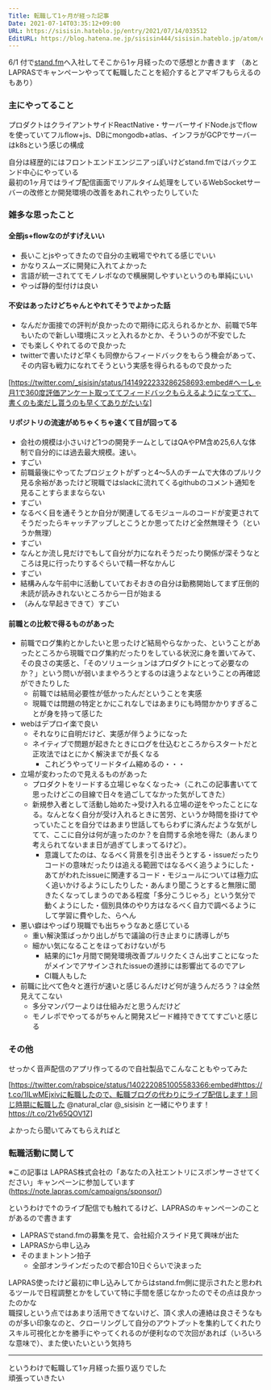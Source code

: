```yaml
---
Title: 転職して1ヶ月が経った記事
Date: 2021-07-14T03:35:12+09:00
URL: https://sisisin.hateblo.jp/entry/2021/07/14/033512
EditURL: https://blog.hatena.ne.jp/sisisin444/sisisin.hateblo.jp/atom/entry/26006613786557220
---
```


6/1 付で[stand.fm](https://stand.fm/)へ入社してそこから1ヶ月経ったので感想とか書きます
（あとLAPRASでキャンペーンやってて転職したことを紹介するとアマギフもらえるのもあり）


### 主にやってること

プロダクトはクライアントサイドReactNative・サーバーサイドNode.jsでflowを使っていてフルflow+js、DBにmongodb+atlas、インフラがGCPでサーバーはk8sという感じの構成  
  
自分は経歴的にはフロントエンドエンジニアっぽいけどstand.fmではバックエンド中心にやっている  
最初の1ヶ月ではライブ配信画面でリアルタイム処理をしているWebSocketサーバーの改修とか開発環境の改善をあれこれやったりしていた  
  

### 雑多な思ったこと

#### 全部js+flowなのがすげえいい

- 長いことjsやってきたので自分の主戦場でやれてる感じでいい
- かなりスムーズに開発に入れてよかった
- 言語が統一されててモノレポなので横展開しやすいというのも単純にいい
- やっぱ静的型付けは良い

#### 不安はあったけどちゃんとやれてそうでよかった話

- なんだか面接での評判が良かったので期待に応えられるかとか、前職で5年もいたので新しい環境にスッと入れるかとか、そういうのが不安でした
- でも楽しくやれてるので良かった
- twitterで書いたけど早くも同僚からフィードバックをもらう機会があって、その内容も戦力になれてそうという実感を得られるもので良かった

[https://twitter.com/_sisisin/status/1414922233286258693:embed#へーしゃ月1で360度評価アンケート取っててフィードバックもらえるようになってて、書くのも楽だし貰うのも早くてありがたいな]

#### リポジトリの流速がめちゃくちゃ速くて目が回ってる

- 会社の規模は小さいけど1つの開発チームとしてはQAやPM含め25,6人な体制で自分的には過去最大規模。速い。
- すごい
- 前職最後にやってたプロジェクトがずっと4〜5人のチームで大体のプルリク見る余裕があったけど現職ではslackに流れてくるgithubのコメント通知を見ることすらままならない
- すごい
- なるべく目を通そうとか自分が関連してるモジュールのコードが変更されてそうだったらキャッチアップしとこうとか思ってたけど全然無理そう（というか無理）
- すごい
- なんとか流し見だけでもして自分が力になれそうだったり関係が深そうなところは見に行ったりするぐらいで精一杯なかんじ
- すごい
- 結構みんな午前中に活動していておそおきの自分は勤務開始してまず圧倒的未読が読みきれないところから一日が始まる
- （みんな早起きできて）すごい


#### 前職との比較で得るものがあった

- 前職でログ集約とかしたいと思ったけど結局やらなかった、ということがあったところから現職でログ集約だったりをしている状況に身を置いてみて、その良さの実感と、「そのソリューションはプロダクトにとって必要なのか？」という問いが弱いままやろうとするのは違うよなということの再確認ができたりした
  - 前職では結局必要性が低かったんだということを実感
  - 現職では問題の特定とかにこれなしではあまりにも時間かかりすぎることが身を持って感じた
- webはデプロイ楽で良い
  - それなりに自明だけど、実感が伴うようになった
  - ネイティブで問題が起きたときにログを仕込むところからスタートだと正攻法ではとにかく解決までが長くなる
    - これどうやってリードタイム縮めるの・・・
- 立場が変わったので見えるものがあった
  - プロダクトをリードする立場じゃなくなった→（これこの記事書いてて思ったけどこの目線で日々を過ごしてなかった気がしてきた）
  - 新規参入者として活動し始めた→受け入れる立場の逆をやったことになる。なんとなく自分が受け入れるときに苦労、というか時間を掛けてやっていたことを自分ではあまり世話してもらわずに済んだような気がしてて、ここに自分は何が違ったのか？を自問する余地を得た（あんまり考えられてないまま日が過ぎてしまってるけど）。
    - 意識してたのは、なるべく背景を引き出そうとする・issueだったりコードの意味だったりは追える範囲ではなるべく追うようにした・あてがわれたissueに関連するコード・モジュールについては極力広く追いかけるようにしたりした・あんまり聞こうとすると無限に聞きたくなってしまうのである程度「多分こうじゃろ」という気分で動くようにした・個別具体のやり方はなるべく自力で調べるようにして学習に費やした、らへん
- 悪い癖はやっぱり現職でも出ちゃうなあと感じている
  - 重い解決策ばっかり出しがちで議論の行き止まりに誘導しがち
  - 細かい気になることをほっておけないがち
    - 結果的に1ヶ月間で開発環境改善プルリクたくさん出すことになったがメインでアサインされたissueの進捗には影響出てるのでアレ
    - CI職人もした
- 前職に比べて色々と進行が速いと感じるんだけど何が違うんだろう？は全然見えてこない
  - 多分マンパワーよりは仕組みだと思うんだけど
  - モノレポでやってるがちゃんと開発スピード維持できててすごいと感じる

### その他

せっかく音声配信のアプリ作ってるので自社製品でこんなこともやってみた

[https://twitter.com/rabspice/status/1402220851005583366:embed#https://t.co/1ILwMEjxivに転職したので、転職ブログの代わりにライブ配信します！同じ時期に転職した @natural\_clar  @\_sisisin と一緒にやります！https://t.co/21v65QOV1Z]

よかったら聞いてみてもらえればと

### 転職活動に関して

※この記事は LAPRAS株式会社の「あなたの入社エントリにスポンサーさせてください」キャンペーンに参加しています
(https://note.lapras.com/campaigns/sponsor/)

というわけで↑のライブ配信でも触れてるけど、LAPRASのキャンペーンのことがあるので書きます

- LAPRASでstand.fmの募集を見て、会社紹介スライド見て興味が出た
- LAPRASから申し込み
- そのままトントン拍子
  - 全部オンラインだったので都合10日ぐらいで決まった

LAPRAS使ったけど最初に申し込みしてからはstand.fm側に提示されたと思われるツールで日程調整とかをしていて特に手間を感じなかったのでその点は良かったのかな  
職探しという点ではあまり活用できてないけど、頂く求人の連絡は良さそうなものが多い印象なのと、クローリングして自分のアウトプットを集約してくれたりスキル可視化とかを勝手にやってくれるのが便利なので次回があれば（いろいろな意味で）、また使いたいという気持ち

---

というわけで転職して1ヶ月経った振り返りでした  
頑張っていきたい
